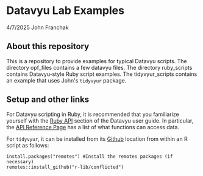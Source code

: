 # Datavyu Lab Examples

4/7/2025
John Franchak

## About this repository

This is a repository to provide examples for typical Datavyu scripts. The directory opf_files contains a few datavyu files. The directory ruby_scripts contains Datavyu-style Ruby script examples. The tidyvyur_scripts contains an example that uses John's `tidyvyur` package.

## Setup and other links

For Datavyu scripting in Ruby, it is recommended that you familiarize yourself with the [Ruby API](https://datavyu.org/user-guide/api.html) section of the Datavyu user guide. In particular, the [API Reference Page](https://datavyu.org/user-guide/api/reference.html) has a list of what functions can access data.

For `tidyvyur`, it can be installed from its [Github](https://github.com/JohnFranchak/tidyvyur) location from within an R script as follows:

```
install.packages("remotes") #Install the remotes packages (if necessary)
remotes::install_github("r-lib/conflicted")
```
